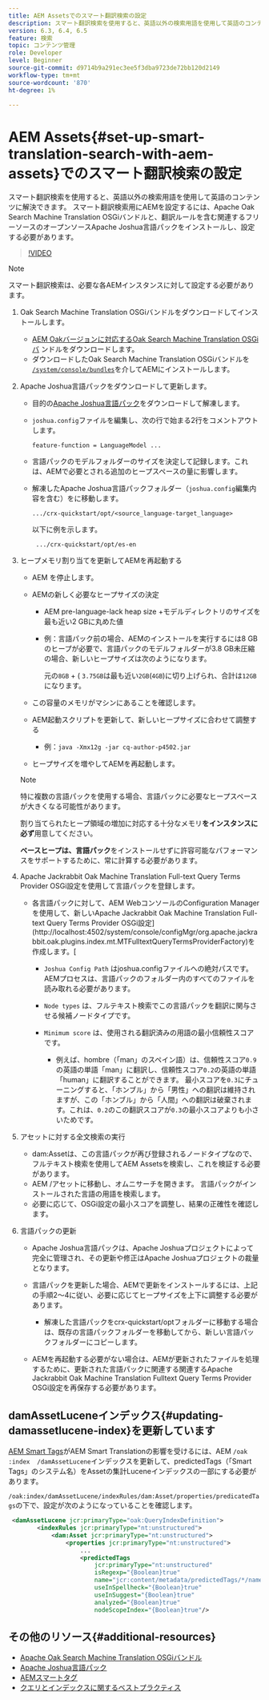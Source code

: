 ```yaml
---
title: AEM Assetsでのスマート翻訳検索の設定
description: スマート翻訳検索を使用すると、英語以外の検索用語を使用して英語のコンテンツに解決できます。 スマート翻訳検索用にAEMを設定するには、Apache Oak Search Machine Translation OSGiバンドルと、翻訳ルールを含む関連するフリーソースのオープンソースApache Joshua言語パックをインストールし、設定する必要があります。
version: 6.3, 6.4, 6.5
feature: 検索
topic: コンテンツ管理
role: Developer
level: Beginner
source-git-commit: d9714b9a291ec3ee5f3dba9723de72bb120d2149
workflow-type: tm+mt
source-wordcount: '870'
ht-degree: 1%

---
```



# AEM Assets{#set-up-smart-translation-search-with-aem-assets}でのスマート翻訳検索の設定

スマート翻訳検索を使用すると、英語以外の検索用語を使用して英語のコンテンツに解決できます。 スマート翻訳検索用にAEMを設定するには、Apache Oak Search Machine Translation OSGiバンドルと、翻訳ルールを含む関連するフリーソースのオープンソースApache Joshua言語パックをインストールし、設定する必要があります。

>[!VIDEO](https://video.tv.adobe.com/v/21291/?quality=9&learn=on)

>[!NOTE]
>
>スマート翻訳検索は、必要な各AEMインスタンスに対して設定する必要があります。

1. Oak Search Machine Translation OSGiバンドルをダウンロードしてインストールします。
   * [AEM Oakバージョンに対応するOak Search Machine Translation OSGiバ](https://search.maven.org/#search%7Cgav%7C1%7Cg%3A%22org.apache.jackrabbit%22%20AND%20a%3A%22oak-search-mt%22) ンドルをダウンロードします。
   * ダウンロードしたOak Search Machine Translation OSGiバンドルを[ `/system/console/bundles`](http://localhost:4502/system/console/bundles)を介してAEMにインストールします。

2. Apache Joshua言語パックをダウンロードして更新します。
   * 目的の[Apache Joshua言語パック](https://cwiki.apache.org/confluence/display/JOSHUA/Language+Packs)をダウンロードして解凍します。
   * `joshua.config`ファイルを編集し、次の行で始まる2行をコメントアウトします。

      ```
      feature-function = LanguageModel ...
      ```

   * 言語パックのモデルフォルダーのサイズを決定して記録します。これは、AEMで必要とされる追加のヒープスペースの量に影響します。
   * 解凍したApache Joshua言語パックフォルダー（`joshua.config`編集内容を含む）をに移動します。

      ```
      .../crx-quickstart/opt/<source_language-target_language>
      ```

      以下に例を示します。

      ```
       .../crx-quickstart/opt/es-en
      ```

3. ヒープメモリ割り当てを更新してAEMを再起動する
   * AEM を停止します。
   * AEMの新しく必要なヒープサイズの決定

      * AEM pre-language-lack heap size +モデルディレクトリのサイズを最も近い2 GBに丸めた値
      * 例：言語パック前の場合、AEMのインストールを実行するには8 GBのヒープが必要で、言語パックのモデルフォルダーが3.8 GB未圧縮の場合、新しいヒープサイズは次のようになります。

         元の`8GB` + ( `3.75GB`は最も近い`2GB`(`4GB`)に切り上げられ、合計は`12GB`になります。
   * この容量のメモリがマシンにあることを確認します。
   * AEM起動スクリプトを更新して、新しいヒープサイズに合わせて調整する

      * 例：`java -Xmx12g -jar cq-author-p4502.jar`
   * ヒープサイズを増やしてAEMを再起動します。

   >[!NOTE]
   >
   >特に複数の言語パックを使用する場合、言語パックに必要なヒープスペースが大きくなる可能性があります。
   >
   >
   >割り当てられたヒープ領域の増加に対応する十分なメモリ&#x200B;**をインスタンスに必ず**&#x200B;用意してください。
   >
   >
   >**ベースヒープは、言語パック**&#x200B;をインストールせずに許容可能なパフォーマンスをサポートするために、常に計算する必要があります。

4. Apache Jackrabbit Oak Machine Translation Full-text Query Terms Provider OSGi設定を使用して言語パックを登録します。

   * 各言語パックに対して、AEM WebコンソールのConfiguration Managerを使用して、新しいApache Jackrabbit Oak Machine Translation Full-text Query Terms Provider OSGi設定](http://localhost:4502/system/console/configMgr/org.apache.jackrabbit.oak.plugins.index.mt.MTFulltextQueryTermsProviderFactory)を作成します。[

      * `Joshua Config Path` はjoshua.configファイルへの絶対パスです。AEMプロセスは、言語パックのフォルダー内のすべてのファイルを読み取れる必要があります。
      * `Node types` は、フルテキスト検索でこの言語パックを翻訳に関与させる候補ノードタイプです。
      * `Minimum score` は、使用される翻訳済みの用語の最小信頼性スコアです。

         * 例えば、hombre（「man」のスペイン語）は、信頼性スコア`0.9`の英語の単語「man」に翻訳し、信頼性スコア`0.2`の英語の単語「human」に翻訳することができます。 最小スコアを`0.3`にチューニングすると、「ホンブル」から「男性」への翻訳は維持されますが、この「ホンブル」から「人間」への翻訳は破棄されます。これは、`0.2`のこの翻訳スコアが`0.3`の最小スコアよりも小さいためです。

5. アセットに対する全文検索の実行
   * dam:Assetは、この言語パックが再び登録されるノードタイプなので、フルテキスト検索を使用してAEM Assetsを検索し、これを検証する必要があります。
   * AEM /アセットに移動し、オムニサーチを開きます。 言語パックがインストールされた言語の用語を検索します。
   * 必要に応じて、OSGi設定の最小スコアを調整し、結果の正確性を確認します。

6. 言語パックの更新
   * Apache Joshua言語パックは、Apache Joshuaプロジェクトによって完全に管理され、その更新や修正はApache Joshuaプロジェクトの裁量となります。
   * 言語パックを更新した場合、AEMで更新をインストールするには、上記の手順2～4に従い、必要に応じてヒープサイズを上下に調整する必要があります。

      * 解凍した言語パックをcrx-quickstart/optフォルダーに移動する場合は、既存の言語パックフォルダーを移動してから、新しい言語パックフォルダーにコピーします。
   * AEMを再起動する必要がない場合は、AEMが更新されたファイルを処理するために、更新された言語パックに関連する関連するApache Jackrabbit Oak Machine Translation Fulltext Query Terms Provider OSGi設定を再保存する必要があります。


## damAssetLuceneインデックス{#updating-damassetlucene-index}を更新しています

[AEM Smart Tags](https://helpx.adobe.com/experience-manager/6-3/assets/using/touch-ui-smart-tags.html)がAEM Smart Translationの影響を受けるには、AEM `/oak   :index  /damAssetLucene`インデックスを更新して、predictedTags（「Smart Tags」のシステム名）をAssetの集計Luceneインデックスの一部にする必要があります。

`/oak:index/damAssetLucene/indexRules/dam:Asset/properties/predicatedTags`の下で、設定が次のようになっていることを確認します。

```xml
 <damAssetLucene jcr:primaryType="oak:QueryIndexDefinition">
        <indexRules jcr:primaryType="nt:unstructured">
            <dam:Asset jcr:primaryType="nt:unstructured">
                <properties jcr:primaryType="nt:unstructured">
                    ...
                    <predictedTags
                        jcr:primaryType="nt:unstructured"
                        isRegexp="{Boolean}true"
                        name="jcr:content/metadata/predictedTags/*/name"
                        useInSpellheck="{Boolean}true"
                        useInSuggest="{Boolean}true"
                        analyzed="{Boolean}true"
                        nodeScopeIndex="{Boolean}true"/>
```

## その他のリソース{#additional-resources}

* [Apache Oak Search Machine Translation OSGiバンドル](https://search.maven.org/#search%7Cgav%7C1%7Cg%3A%22org.apache.jackrabbit%22%20AND%20a%3A%22oak-search-mt%22)
* [Apache Joshua言語パック](https://cwiki.apache.org/confluence/display/JOSHUA/Language+Packs)
* [AEMスマートタグ](https://helpx.adobe.com/experience-manager/6-3/assets/using/touch-ui-smart-tags.html)
* [クエリとインデックスに関するベストプラクティス](https://helpx.adobe.com/experience-manager/6-5/sites/deploying/using/best-practices-for-queries-and-indexing.html)